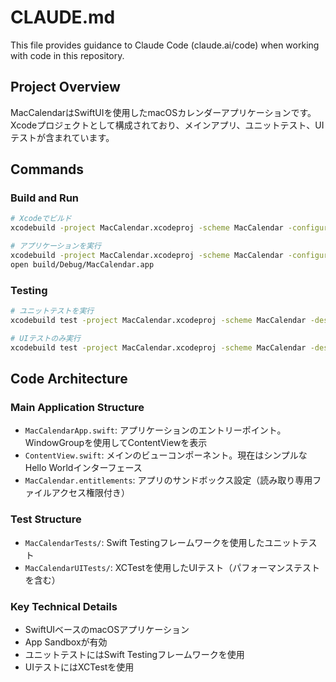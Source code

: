 # CLAUDE.md

This file provides guidance to Claude Code (claude.ai/code) when working with code in this repository.

## Project Overview

MacCalendarはSwiftUIを使用したmacOSカレンダーアプリケーションです。Xcodeプロジェクトとして構成されており、メインアプリ、ユニットテスト、UIテストが含まれています。

## Commands

### Build and Run
```bash
# Xcodeでビルド
xcodebuild -project MacCalendar.xcodeproj -scheme MacCalendar -configuration Debug build

# アプリケーションを実行
xcodebuild -project MacCalendar.xcodeproj -scheme MacCalendar -configuration Debug -sdk macosx build
open build/Debug/MacCalendar.app
```

### Testing
```bash
# ユニットテストを実行
xcodebuild test -project MacCalendar.xcodeproj -scheme MacCalendar -destination 'platform=macOS'

# UIテストのみ実行
xcodebuild test -project MacCalendar.xcodeproj -scheme MacCalendar -destination 'platform=macOS' -only-testing:MacCalendarUITests
```

## Code Architecture

### Main Application Structure
- `MacCalendarApp.swift`: アプリケーションのエントリーポイント。WindowGroupを使用してContentViewを表示
- `ContentView.swift`: メインのビューコンポーネント。現在はシンプルなHello Worldインターフェース
- `MacCalendar.entitlements`: アプリのサンドボックス設定（読み取り専用ファイルアクセス権限付き）

### Test Structure
- `MacCalendarTests/`: Swift Testingフレームワークを使用したユニットテスト
- `MacCalendarUITests/`: XCTestを使用したUIテスト（パフォーマンステストを含む）

### Key Technical Details
- SwiftUIベースのmacOSアプリケーション
- App Sandboxが有効
- ユニットテストにはSwift Testingフレームワークを使用
- UIテストにはXCTestを使用
